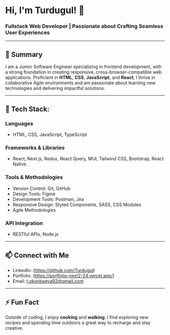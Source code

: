 # Hi, I'm Turdugul! 👋
### Fullstack Web Developer | Passionate about Crafting Seamless User Experiences

---

## 📝 Summary
I am a Junior Software Engineer specializing in frontend development, with a strong foundation in creating responsive, cross-browser-compatible web applications. Proficient in **HTML**, **CSS**, **JavaScript**, and **React**, I thrive in collaborative Agile environments and am passionate about learning new technologies and delivering impactful solutions.

---

## 🔧 Tech Stack:

### Languages
- HTML, CSS, JavaScript, TypeScript

### Frameworks & Libraries
- React, Next.js, Redux, React Query, MUI, Tailwind CSS, Bootstrap, React Native.

### Tools & Methodologies
- Version Control: Git, GitHub
- Design Tools: Figma
- Development Tools: Postman, Jira
- Responsive Design: Styled Components, SASS, CSS Modules
- Agile Methodologies

### API Integration
- RESTful APIs, Node.js

---

## 📫 Connect with Me
- LinkedIn: (https://github.com/Turdugul)
- Portfolio: (https://portfolio-next2-24.vercel.app/)
- Email: t.okonbaeva92@gmail.com

---

## ⚡ Fun Fact
Outside of coding, I enjoy **cooking** and **walking**. I find exploring new recipes and spending time outdoors a great way to recharge and stay creative.


